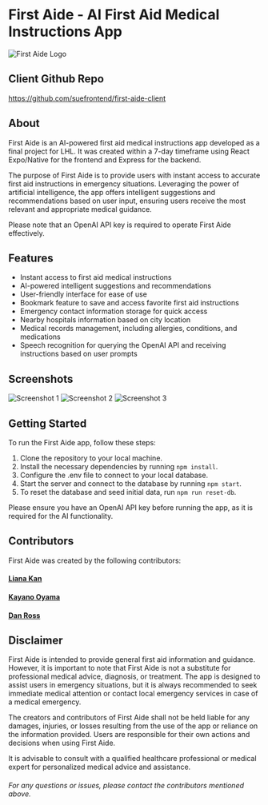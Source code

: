 # First Aide - AI First Aid Medical Instructions App

![First Aide Logo](https://media.discordapp.net/attachments/1113989921816985630/1119416848274952252/banner.png?width=1057&height=165)

## Client Github Repo

https://github.com/suefrontend/first-aide-client

## About
First Aide is an AI-powered first aid medical instructions app developed as a final project for LHL. It was created within a 7-day timeframe using React Expo/Native for the frontend and Express for the backend.

The purpose of First Aide is to provide users with instant access to accurate first aid instructions in emergency situations. Leveraging the power of artificial intelligence, the app offers intelligent suggestions and recommendations based on user input, ensuring users receive the most relevant and appropriate medical guidance.

Please note that an OpenAI API key is required to operate First Aide effectively.

## Features
- Instant access to first aid medical instructions
- AI-powered intelligent suggestions and recommendations
- User-friendly interface for ease of use
- Bookmark feature to save and access favorite first aid instructions
- Emergency contact information storage for quick access
- Nearby hospitals information based on city location
- Medical records management, including allergies, conditions, and medications
- Speech recognition for querying the OpenAI API and receiving instructions based on user prompts

## Screenshots
![Screenshot 1](link_to_screenshot_1)
![Screenshot 2](link_to_screenshot_2)
![Screenshot 3](link_to_screenshot_3)

## Getting Started
To run the First Aide app, follow these steps:

1. Clone the repository to your local machine.
2. Install the necessary dependencies by running `npm install`.
3. Configure the .env file to connect to your local database.
4. Start the server and connect to the database by running `npm start`.
5. To reset the database and seed initial data, run `npm run reset-db`.

Please ensure you have an OpenAI API key before running the app, as it is required for the AI functionality.

## Contributors
First Aide was created by the following contributors:
#### [Liana Kan](https://github.com/lianaa98)
#### [Kayano Oyama](https://github.com/suefrontend)
#### [Dan Ross](https://github.com/DanRoss88)

## Disclaimer
First Aide is intended to provide general first aid information and guidance. However, it is important to note that First Aide is not a substitute for professional medical advice, diagnosis, or treatment. The app is designed to assist users in emergency situations, but it is always recommended to seek immediate medical attention or contact local emergency services in case of a medical emergency.

The creators and contributors of First Aide shall not be held liable for any damages, injuries, or losses resulting from the use of the app or reliance on the information provided. Users are responsible for their own actions and decisions when using First Aide.

It is advisable to consult with a qualified healthcare professional or medical expert for personalized medical advice and assistance.

###### For any questions or issues, please contact the contributors mentioned above.
